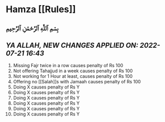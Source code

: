 # Hamza [[Rules]]

بِسْمِ ٱللَّٰهِ ٱلرَّحْمَٰنِ ٱلرَّحِيمِ
---

***YA ALLAH, NEW CHANGES APPLIED ON:
2022-07-21 16:43*** 
---

1. Missing Fajr twice in a row causes penalty of Rs 100
2. Not offering Tahajjud in a week causes penalty of Rs 100
3. Not working for 1 Hour at least, causes penalty of Rs 100
4. Offering no [[Salah]]s with Jamaah causes penalty of Rs 100
5. Doing X causes penalty of Rs Y
6. Doing X causes penalty of Rs Y
7. Doing X causes penalty of Rs Y
8. Doing X causes penalty of Rs Y
9. Doing X causes penalty of Rs Y
10. Doing X causes penalty of Rs Y